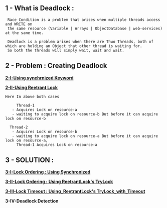 

## 1 - What is Deadlock : 
    
     Race Condition is a problem that arises when multiple threads access and WRITE on  
     the same resource (Variable | Arrays | ObjectDatabase | web-services) at the same time.
     
     Deadlock is a problem arises when there are Thwo Threads, both of which are holding an Object that other thread is waiting for.
     So both the threads will simply wait, wait and wait.

   
 ## 2 - Problem : Creating Deadlock
 
   **[2-I-Using synchrnized Keyword](https://github.com/abhiSyncd/Java-Threads-Step-By-Step/blob/master/5-b-Deadlock/src/main/a_Problem_UsingSynchronized.java)**
   
   **[2-II-Using Reetrant Lock](https://github.com/abhiSyncd/Java-Threads-Step-By-Step/blob/master/5-b-Deadlock/src/main/c_Problem_UsingReetrantLock.java)**
   
    Here In above both cases
   
         Thread-1 
	   - Acquires Lock on resource-a 
	   - waiting to acquire lock on resource-b But before it can acquire lock on resource-b 

	  Thread-2 
	   - Acquires Lock on resource-b
	   - waiting to acquire lock on resource-a But before it can acquire lock on resource-a, 
	     Thread-1 Acquires Lock on resource-a
	     
  
## 3 - SOLUTION : 
   
   **[3-I-Lock Ordering : Using Synchronized](https://github.com/abhiSyncd/Java-Threads-Step-By-Step/blob/master/5-b-Deadlock/src/main/b_Solution_UsingSynchronized.java)**
   
   **[3-II-Lock Ordering : Using ReetrantLock's TryLock](https://github.com/abhiSyncd/Java-Threads-Step-By-Step/blob/master/5-b-Deadlock/src/main/d__Solution_1_UsingReetrantLock_Reordering.java)**
            
   
   **[3-III-Lock Timeout : Using_ReetrantLock's TryLock_with_Timeout](https://github.com/abhiSyncd/Java-Threads-Step-By-Step/blob/master/5-b-Deadlock/src/main/e__Solution_2_UsingReetrantLock_TryLock_with_Timeout.java)**
   
   **3-IV-Deadlock Detection**
   
   
